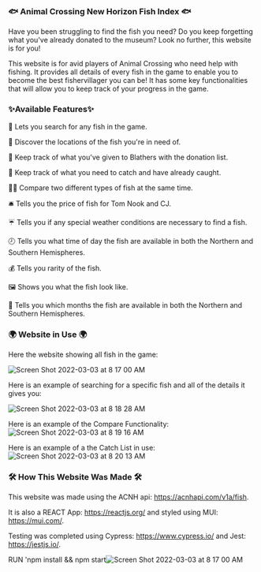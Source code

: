### 🐟  Animal Crossing New Horizon Fish Index 🐟 

Have you been struggling to find the fish you need? Do you keep forgetting what you've already donated to the museum? Look no further, this website is for you! 

This website is for avid players of Animal Crossing who need help with fishing. It provides all details of every fish in the game to enable you to become the best fishervillager you can be! It has some key functionalities that will allow you to keep track of your progress in the game. 

 ### ✨Available Features✨
 
 🔎 Lets you search for any fish in the game.
 
🧭 Discover the locations of the fish you're in need of.

🎁 Keep track of what you've given to Blathers with the donation list. 

🎣 Keep track of what you need to catch and have already caught. 

🐠🦑 Compare two different types of fish at the same time.

🛎 Tells you the price of fish for Tom Nook and CJ.

☔ Tells you if any special weather conditions are necessary to find a fish.

🕗 Tells you what time of day the fish are available in both the Northern and Southern Hemispheres. 

💰 Tells you rarity of the fish. 

🖼 Shows you what the fish look like.

📅 Tells you which months the fish are available in both the Northern and Southern Hemispheres. 


### 🌍 Website in Use 🌍 

Here the website showing all fish in the game:

![Screen Shot 2022-03-03 at 8 17 00 AM](https://user-images.githubusercontent.com/23236161/156573116-b94e795f-19f6-45be-89e3-cd466b3351af.png)

Here is an example of searching for a specific fish and all of the details it gives you:

![Screen Shot 2022-03-03 at 8 18 28 AM](https://user-images.githubusercontent.com/23236161/156573296-05457606-5efa-4fcd-98c1-aadcc9045aee.png)

Here is an example of the Compare Functionality:
![Screen Shot 2022-03-03 at 8 19 16 AM](https://user-images.githubusercontent.com/23236161/156573547-9e718d3a-c783-4685-9eed-694e5cdbb95e.png)


Here is an example of a the Catch List in use:
![Screen Shot 2022-03-03 at 8 20 13 AM](https://user-images.githubusercontent.com/23236161/156573618-b609296c-746e-4d8b-b316-29c460151452.png)


### 🛠 How This Website Was Made 🛠

This website was made using the ACNH api: https://acnhapi.com/v1a/fish.

It is also a REACT App: https://reactjs.org/ and styled using MUI: https://mui.com/. 

Testing was completed using Cypress: https://www.cypress.io/ and Jest: https://jestjs.io/. 


RUN 'npm install && npm start![Screen Shot 2022-03-03 at 8 17 00 AM](https://user-images.githubusercontent.com/23236161/156572991-61a8d58d-b157-46de-baa7-fa0331816d1a.png)


